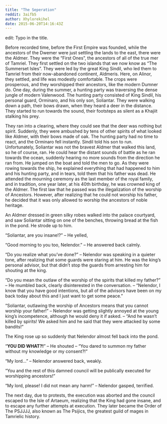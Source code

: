 ```yaml
---
title: "The Seperation"
reddit: 3aifb5
author: Xhylorekihel
date: 2015-06-20T14:16:43Z
---
```


edit: Typo in the title.

Before recorded time, before the First Empire was founded, while the ancestors of the Dwemer were just settling the lands to the east, there were the Aldmer. They were the “First Ones”, the ancestors of all of the true mer of Tamriel. They first settled on the two islands that we now know as “The Summerset Isles”. They were led by the great King Sindil, who led them to Tamriel from their now-abandoned continent, Aldmeris. Here, on Alinor, they settled, and life was modestly comfortable. The crops were prosperous, and they worshipped their ancestors, like the modern Dumner do.
One day, during the summer, a hunting party was traversing the dense jungle of modern Valenwood. The hunting party consisted of King Sindil, his personal guard, Orminaro, and his only son, Soliantar. They were walking down a path, their bows drawn, when they heard a deer in the distance. They started to run towards the sound, their footsteps as silent as a Khajiit stalking his prey.

They ran into a clearing, where they could see that the deer was nothing but spirit. Suddenly, they were ambushed by tens of other spirits of what looked like Aldmer, with their bows made of oak. The hunting party had no time to react, and the Orminaro fell instantly. Sindil told his son to run. Unfortunately, Soliantar was not the bravest Aldmer that walked this land, so he of course, ran. He could hear the distant sounds of battle as he ran towards the ocean, suddenly hearing no more sounds from the direction he ran from. He jumped on the boat and told the men to go. As they were rowing towards the ship, he explained everything that had happened to him and his hunting party, and in tears, told them that his father was dead.
He attended the mourning ceremony as the last member of the royal family, and in tradition, one year later, at his 40th birthday, he was crowned king of the Aldmer. The first law that he passed was the illegalization of the worship of Ancestors. However, after realizing that he could not worship his father, he decided that it was only allowed to worship the ancestors of noble heritage.

An Aldmer dressed in green silky robes walked into the palace courtyard, and saw Soliantar sitting on one of the benches, throwing bread at the fish in the pond. He strode up to him.

“Soliantar, are you insane!?” – He yelled,

“Good morning to you too, Nelendor.” – He answered back calmly.

“Do you realize what you’ve done?” – Nelendor was speaking in a quieter tone, after realizing that some guards were staring at him. He was the king’s personal advisor, but that didn’t stop the guards from arresting him for shouting at the king.

“Do you mean the outlaw of the worship of the spirits that killed my father?” – He mumbled back, clearly disinterested in the conversation. – “Nelendor, I know that you have good intentions, but all of the advisors have been on my back today about this and I just want to get some peace.”

“Soliantar, outlawing the worship of Ancestors means that you cannot worship your father!” – Nelendor was getting slightly annoyed at the young king’s incompetence, although he would deny it if asked. – “And he wasn’t killed by spirits! We asked him and he said that they were attacked by some bandits!”

The King rose up so suddenly that Nelendor almost fell back into the pond.

“**YOU DID WHAT?!**” – He shouted – “You dared to summon my father without my knowledge or my consent?!”

“My lord…” – Nelendor answered back, weakly.

“You and the rest of this damned council will be publically executed for worshipping ancestors!”

“My lord, please! I did not mean any harm!” – Nelendor gasped, terrified.

The next day, due to protests, the execution was aborted and the council escaped to the Isle of Artaeum, realizing that the King had gone insane, and to escape any further attempts at execution. They later became the Order of The PSJJJJ, also known as The Psijics, the greatest guild of mages in Tamrielic history.

